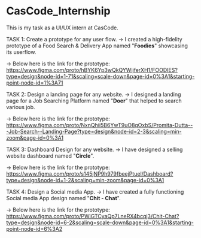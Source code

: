 # CasCode_Internship

This is my task as a UI/UX intern at CasCode.


TASK 1: Create a prototype for any user flow.
-> I created a high-fidelity prototype of a Food Search & Delivery App named "**Foodies**" showcasing its userflow.

-> Below here is the link for the prototype: 
https://www.figma.com/proto/hBYK6Yp3wQkQYWijferXH1/FOODIES?type=design&node-id=1-71&scaling=scale-down&page-id=0%3A1&starting-point-node-id=1%3A71




TASK 2: Design a landing page for any website.
-> I designed a landing page for a Job Searching Platform named "**Doer**" that helped to search various job.

-> Below here is the link for the prototype:
https://www.figma.com/proto/NxnQhii5B6YwT9uO8qOxbS/Promita-Dutta---Job-Search--Landing-Page?type=design&node-id=2-3&scaling=min-zoom&page-id=0%3A1




TASK 3: Dashboard Design for any website.
-> I have designed a selling website dashboard named "**Circle**".

-> Below here is the link for the prototype:
https://www.figma.com/proto/s145jNP9h979fbeejPtuel/Dashboard?type=design&node-id=1-2&scaling=min-zoom&page-id=0%3A1




TASK 4: Design a Social media App.
-> I have created a fully functioning Social media App design named "**Chit - Chat**".

-> Below here is the link for the prototype:
https://www.figma.com/proto/PWiGTCyaQp7LneRX4bcqj3/Chit-Chat?type=design&node-id=6-2&scaling=scale-down&page-id=0%3A1&starting-point-node-id=6%3A2
